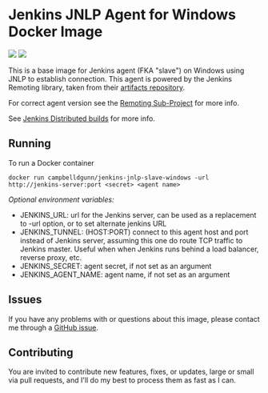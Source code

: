 # Jenkins JNLP Agent for Windows Docker Image

[![](https://img.shields.io/docker/stars/campbelldgunn/jenkins-jnlp-slave-windows.svg)](https://hub.docker.com/r/campbelldgunn/jnlp-slave-win)
[![](https://img.shields.io/docker/pulls/campbelldgunn/jenkins-jnlp-slave-windows.svg)](https://hub.docker.com/r/campbelldgunn/jnlp-slave-win)

This is a base image for Jenkins agent (FKA "slave") on Windows using JNLP to establish connection.
This agent is powered by the Jenkins Remoting library, taken from their [artifacts repository](https://repo.jenkins-ci.org/public/org/jenkins-ci/main/remoting/).

For correct agent version see the [Remoting Sub-Project](https://github.com/jenkinsci/remoting/blob/master/CHANGELOG.md) for more info.

See [Jenkins Distributed builds](https://wiki.jenkins-ci.org/display/JENKINS/Distributed+builds) for more info.

## Running

To run a Docker container

```
docker run campbelldgunn/jenkins-jnlp-slave-windows -url http://jenkins-server:port <secret> <agent name>
```


*Optional environment variables:*

* JENKINS_URL: url for the Jenkins server, can be used as a replacement to -url option, or to set alternate jenkins URL
* JENKINS_TUNNEL: (HOST:PORT) connect to this agent host and port instead of Jenkins server, assuming this one do route TCP traffic to Jenkins master. Useful when when Jenkins runs behind a load balancer, reverse proxy, etc.
* JENKINS_SECRET: agent secret, if not set as an argument
* JENKINS_AGENT_NAME: agent name, if not set as an argument

## Issues

If you have any problems with or questions about this image, please contact me through a [GitHub issue](https://github.com/campbelldgunn/docker-jenkins-jnlp-slave-windows).

## Contributing

You are invited to contribute new features, fixes, or updates, large or small via pull requests, and I'll do my best to process them as fast as I can.